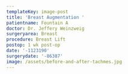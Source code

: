 ```yaml
---
templateKey: image-post
title: 'Breast Augmentation '
patientname: Fountain A
doctor: Dr. Jeffery Weinzweig
surgeryarea: Breast
procedure: Breast Lift
postop: 1 wk post-op
date: '-1123190'
surgerydate: '-86387'
image: /assets/before-and-after-tachmes.jpg
---
```


